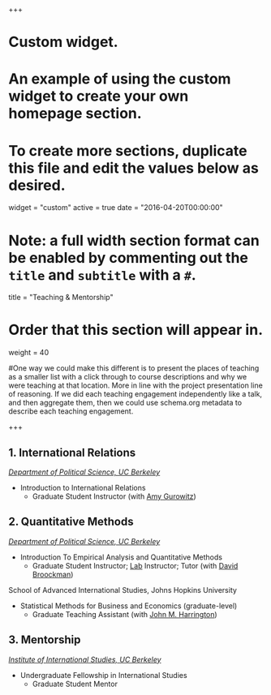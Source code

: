 +++
# Custom widget.
# An example of using the custom widget to create your own homepage section.
# To create more sections, duplicate this file and edit the values below as desired.
widget = "custom"
active = true
date = "2016-04-20T00:00:00"

# Note: a full width section format can be enabled by commenting out the `title` and `subtitle` with a `#`.
title = "Teaching & Mentorship"


# Order that this section will appear in.
weight = 40

#One way we could make this different is to present the places of teaching as a smaller list with a click through to course descriptions and why we were teaching at that location. More in line with the project presentation line of reasoning. If we did each teaching engagement independently like a talk, and then aggregate them, then we could use schema.org metadata to describe each teaching engagement.

+++
<h2>1. International Relations</h2>

_[Department of Political Science, UC Berkeley](https://polisci.berkeley.edu/node/3335)_

<ul>
  <li>Introduction to International Relations
    <ul>
      <li>Graduate Student Instructor (with <a href="https://polisci.berkeley.edu/people/person/amy-gurowitz">Amy Gurowitz</a>)</li>
    </ul>
  </li>
</ul>


<h2>2. Quantitative Methods</h2>

_[Department of Political Science, UC Berkeley](https://polisci.berkeley.edu/course/introduction-empirical-analysis-and-quantitative-methods-32)_

<ul>
  <li>Introduction To Empirical Analysis and Quantitative Methods
    <ul>
      <li>Graduate Student Instructor; <a href="https://github.com/florenceyuelin/PS3-Section-Lab">Lab</a> Instructor; Tutor (with <a href="https://polisci.berkeley.edu/people/person/david-edward-broockman">David Broockman</a>)</li>
<!-- <li> Course evaluation: <a href="/files/eval3.pdf">Section 1</a>  <a href="/files/eval4.pdf"> 2</a></li> --> 
    </ul>
  </li>
</ul>

School of Advanced International Studies, Johns Hopkins University

<ul>
  <li>Statistical Methods for Business and Economics (graduate-level)
    <ul>
      <li>Graduate Teaching Assistant (with <a href="https://sais.jhu.edu/users/jharrin1">John M. Harrington</a>)</li>
    </ul>
  </li>
</ul>


<h2>3. Mentorship</h2>

_[Institute of International Studies, UC Berkeley](https://iis.berkeley.edu/fellowships-grants/undergraduate-fellowship-international-studies)_

<ul>
  <li>Undergraduate Fellowship in International Studies
    <ul>
      <li>Graduate Student Mentor</li>
    </ul>
  </li>
</ul>
